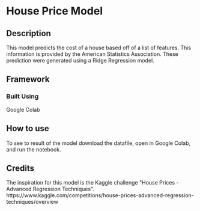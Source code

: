 # <h1>House Price Model</h1>
<h2>Description</h2>
<p>This model predicts the cost of a house based off of a list of features. This information is provided by the American Statistics Association. These prediction were generated using a Ridge Regression model.
</p>


<div>
<h2>Framework</h2>
<h3>Built Using</h3>
Google Colab
</div>

<div>
<h2>How to use</h2>
To see to result of the model download the datafile, open in Google Colab, and run the notebook.
</div>

<div>
<h2>Credits</h2>
The inspiration for this model is the Kaggle challenge "House Prices - Advanced Regression Techniques".
https://www.kaggle.com/competitions/house-prices-advanced-regression-techniques/overview
</div>
